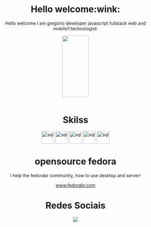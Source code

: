 <div align="center">
 <h1>Hello welcome:wink:</h1>
  <p>Hello welcome  I am gregório developer javascript fullstack web and mobile!!:technologist:	
</div>

<div align="center">  
  <img width="41%" height="195px" src="https://github-readme-stats.vercel.app/api/top-langs/?username=gregoriodelucca&layout=compact&hide_border=true&title_color=00bfbf&text_color=00bfbf&bg_color=0d1117" />
 
</div>
</div>

<div align="center"><br>
  <h1>Skilss</h1>
      <img align="center" alt="sql" height= "40" width="40"   src="https://cdn.jsdelivr.net/gh/devicons/devicon/icons/css3/css3-original.svg">
     <img align="center" alt="sql" height= "40" width="40"  src="https://cdn.jsdelivr.net/gh/devicons/devicon/icons/javascript/javascript-original.svg">
     <img align="center" alt="sql" height= "40" width="40"  src="https://cdn.jsdelivr.net/gh/devicons/devicon/icons/react/react-original-wordmark.svg">
      <img align="center" alt="sql" height= "40" width="40"    src="https://cdn.jsdelivr.net/gh/devicons/devicon/icons/nodejs/nodejs-original.svg">
     <img align="center" alt="sql" height= "40" width="40"   src="https://cdn.jsdelivr.net/gh/devicons/devicon/icons/mysql/mysql-original.svg">




</div>
<div align="center">
 <h1>opensource fedora</h1>
 <p>I help the fedorabr community, how to use desktop and server!</p>
 <a href="https://fedorabr.org/">www.fedorabr.com</a>
</div>

 
<div align="center"> 
 <h1>Redes Sociais</h1>
  <a href="https://www.linkedin.com/in/gregoriodelucca/" target="_blank"><img src="https://img.shields.io/badge/-linkedin-blue?style=for-the-badge&logo=instagram&logoColor=white"</a>
</div> 
 </div>




